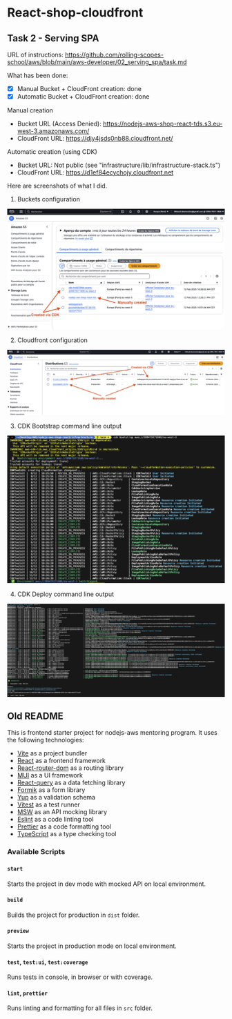 # React-shop-cloudfront

## Task 2 - Serving SPA

URL of instructions: https://github.com/rolling-scopes-school/aws/blob/main/aws-developer/02_serving_spa/task.md

What has been done:
  - [x] Manual Bucket + CloudFront creation: done
  - [x] Automatic Bucket + CloudFront creation: done

Manual creation
- Bucket URL (Access Denied): https://nodejs-aws-shop-react-tds.s3.eu-west-3.amazonaws.com/
- CloudFront URL: https://djy4jsds0nb88.cloudfront.net/

Automatic creation (using CDK)
- Bucket URL: Not public (see "infrastructure/lib/infrastructure-stack.ts")
- CloudFront URL: https://d1ef84ecychojy.cloudfront.net

Here are screenshots of what I did.

1. Buckets configuration

![Buckets configuration](tasks/task_2/1_s3_buckets.png)

2. Cloudfront configuration

![Cloudfront configuration](tasks/task_2/2_cloudfront.png)

3. CDK Bootstrap command line output

![CDK Bootstrap command line output](tasks/task_2/3_cdk_bootstrap.png)

4. CDK Deploy command line output

![CDK Deploy command line output](tasks/task_2/4_cdk_deploy.png)



## Old README

This is frontend starter project for nodejs-aws mentoring program. It uses the following technologies:

- [Vite](https://vitejs.dev/) as a project bundler
- [React](https://beta.reactjs.org/) as a frontend framework
- [React-router-dom](https://reactrouterdotcom.fly.dev/) as a routing library
- [MUI](https://mui.com/) as a UI framework
- [React-query](https://react-query-v3.tanstack.com/) as a data fetching library
- [Formik](https://formik.org/) as a form library
- [Yup](https://github.com/jquense/yup) as a validation schema
- [Vitest](https://vitest.dev/) as a test runner
- [MSW](https://mswjs.io/) as an API mocking library
- [Eslint](https://eslint.org/) as a code linting tool
- [Prettier](https://prettier.io/) as a code formatting tool
- [TypeScript](https://www.typescriptlang.org/) as a type checking tool

### Available Scripts

#### `start`

Starts the project in dev mode with mocked API on local environment.

#### `build`

Builds the project for production in `dist` folder.

#### `preview`

Starts the project in production mode on local environment.

#### `test`, `test:ui`, `test:coverage`

Runs tests in console, in browser or with coverage.

#### `lint`, `prettier`

Runs linting and formatting for all files in `src` folder.
